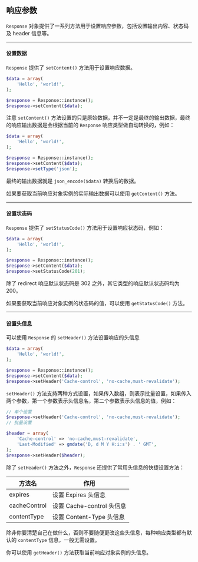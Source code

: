 ## 响应参数

`Response` 对象提供了一系列方法用于设置响应参数，包括设置输出内容、状态码及 header 信息等。

----------

#### 设置数据

`Response` 提供了 `setContent()` 方法用于设置响应数据。

``` php
$data = array(
    'Hello', 'world!',
);

$response = Response::instance();
$response->setContent($data);
```

注意 `setContent()` 方法设置的只是原始数据，并不一定是最终的输出数据，最终的响应输出数据是会根据当前的 `Response` 响应类型做自动转换的，例如：

``` php
$data = array(
    'Hello', 'world!',
);

$response = Response::instance();
$response->setContent($data);
$response->setType('json');
```

最终的输出数据就是 `json_encode($data)` 转换后的数据。

如果要获取当前响应对象实例的实际输出数据可以使用 `getContent()` 方法。

----------

#### 设置状态码

`Response` 提供了 `setStatusCode()` 方法用于设置响应状态码，例如：

``` php
$data = array(
    'Hello', 'world!',
);

$response = Response::instance();
$response->setContent($data);
$response->setStatusCode(201);
```

除了 redirect 响应默认状态码是 302 之外，其它类型的响应默认状态码均为 200。

如果要获取当前响应对象实例的状态码的值，可以使用 `getStatusCode()` 方法。

----------

#### 设置头信息

可以使用 `Response` 的 `setHeader()` 方法设置响应的头信息

``` php
$data = array(
    'Hello', 'world!',
);

$response = Response::instance();
$response->setContent($data);
$response->setHeader('Cache-control', 'no-cache,must-revalidate');
```

`setHeader()` 方法支持两种方式设置，如果传入数组，则表示批量设置，如果传入两个参数，第一个参数表示头信息名，第二个参数表示头信息的值，例如：

``` php
// 单个设置
$response->setHeader('Cache-control', 'no-cache,must-revalidate');
// 批量设置

$header = array(
    'Cache-control' => 'no-cache,must-revalidate',
    'Last-Modified' => gmdate('D, d M Y H:i:s') . ' GMT',
);
$response->setHeader($header);
```
除了 `setHeader()` 方法之外，`Response` 还提供了常用头信息的快捷设置方法：

| 方法名 | 作用 |
| - | - |
| expires | 设置 Expires 头信息 |
| cacheControl | 设置 Cache-control 头信息 |
| contentType | 设置 Content-Type 头信息 |

除非你要清楚自己在做什么，否则不要随便更改这些头信息，每种响应类型都有默认的 `contentType` 信息，一般无需设置。

你可以使用 `getHeader()` 方法获取当前响应对象实例的头信息。
